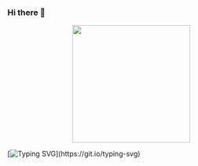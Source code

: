 ### Hi there 👋

<div align="center">
  <a href="https://open.spotify.com/user/6s6pbtefezpookh8gwnkko15v">
    <img src="https://spotify-readme-theta-virid.vercel.app/api?scan=true&theme=dark" width="240px">
  </a>
</div>

[![Typing SVG](https://readme-typing-svg.herokuapp.com?font=Architects+Daughter&color=7AF79A&size=30&lines=Hey!+It's+Bug+Coder!;We+are+Programming;BugBounty+Team...)](https://git.io/typing-svg)
